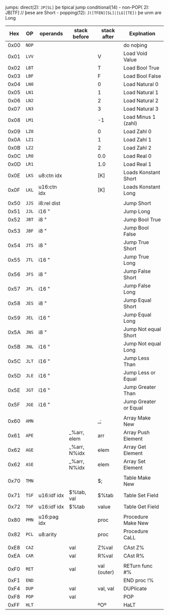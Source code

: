 
jumps:
    direct(2): `JP[SL]` þe tipical jump 
    conditional(14)
        - non-POP( 2): JB[TF] // þese are Short
        - popping(12): `J([TFEN][SL]|[LG][TE])` þe unm are Long

| Hex  | OP    | operands     | stack before | stack after | Explnation             |
|------|-------|--------------|--------------|-------------|------------------------|
| 0x00 | `NOP` |              |              |             | do noþing              |
| 0x01 | `LVV` |              |              | V           | Load Void Value        |
| 0x02 | `LBT` |              |              | T           | Load Bool True         |
| 0x03 | `LBF` |              |              | F           | Load Bool False        |
| 0x04 | `LN0` |              |              | 0           | Load Natural 0         |
| 0x05 | `LN1` |              |              | 1           | Load Natural 1         |
| 0x06 | `LN2` |              |              | 2           | Load Natural 2         |
| 0x07 | `LN3` |              |              | 3           | Load Natural 3         |
| 0x08 | `LM1` |              |              | -1          | Load Minus 1 (zahl)    |
| 0x09 | `LZ0` |              |              | 0           | Load Zahl 0            |
| 0x0A | `LZ1` |              |              | 1           | Load Zahl 1            |
| 0x0B | `LZ2` |              |              | 2           | Load Zahl 2            |
| 0x0C | `LR0` |              |              | 0.0         | Load Real 0            |
| 0x0D | `LR1` |              |              | 1.0         | Load Real 1            |
| 0x0E | `LKS` | u8:ctn idx   |              | [K]         | Loads Konstant Short   |
| 0x0F | `LKL` | u16:ctn idx  |              | [K]         | Loads Konstant Long    |
|      |       |              |              |             |                        |
| 0x50 | `JJS` | i8:rel dist  |              |             | Jump Short             |
| 0x51 | `JJL` | i16 "        |              |             | Jump Long              |
| 0x52 | `JBT` | i8  "        |              |             | Jump Bool True         |
| 0x53 | `JBF` | i8  "        |              |             | Jump Bool False        |
| 0x54 | `JTS` | i8  "        |              |             | Jump True Short        |
| 0x55 | `JTL` | i16 "        |              |             | Jump True Long         |
| 0x56 | `JFS` | i8  "        |              |             | Jump False Short       |
| 0x57 | `JFL` | i16 "        |              |             | Jump False Long        |
| 0x58 | `JES` | i8  "        |              |             | Jump Equal Short       |
| 0x59 | `JEL` | i16 "        |              |             | Jump Equal Long        |
| 0x5A | `JNS` | i8  "        |              |             | Jump Not equal Short   |
| 0x5B | `JNL` | i16 "        |              |             | Jump Not equal Long    |
| 0x5C | `JLT` | i16 "        |              |             | Jump Less Than         |
| 0x5D | `JLE` | i16 "        |              |             | Jump Less or Equal     |
| 0x5E | `JGT` | i16 "        |              |             | Jump Greater Than      |
| 0x5F | `JGE` | i16 "        |              |             | Jump Greater or Equal  |
|      |       |              |              |             |                        |
| 0x60 | `AMN` |              |              | _;          | Array Make New         |
| 0x61 | `APE` |              | _%arr, elem  | arr         | Array Push Element     |
| 0x62 | `AGE` |              | _%arr, N%idx | elem        | Array Get Element      |
| 0x62 | `ASE` |              | _%arr, N%idx | elem        | Array Set Element      |
|      |       |              |              |             |                        |
| 0x70 | `TMN` |              |              | $;          | Table Make New         |
| 0x71 | `TSF` | u16:idf idx  | $%tab, val   | $%tab       | Table Set Field        |
| 0x72 | `TGF` | u16:idf idx  | $%tab        | value       | Table Get Field        |
|      |       |              |              |             |                        |
| 0x80 | `PMN` | u16:pag idx  |              | proc        | Procedure Make New     |
| 0x82 | `PCL` | u8:arity     |              | proc        | Procedure CaLL         |
|      |       |              |              |             |                        |
| 0xE8 | `CAZ` |              | val          | Z%val       | CAst Z%                |
| 0xEA | `CAR` |              | val          | R%val       | CAst R%                |
|      |       |              |              |             |                        |
| 0xF0 | `RET` |              | val          | val (outer) | RETurn func #%         |
| 0xF1 | `END` |              |              |             | END proc !%            |
| 0xF4 | `DUP` |              | val          | val, val    | DUPlicate              |
| 0xF8 | `POP` |              | val          |             | POP                    |
| 0xFF | `HLT` |              |              | ºOº         | HaLT                   |
